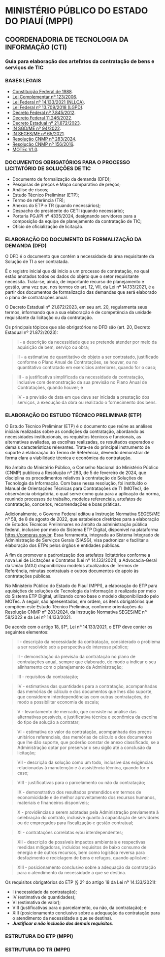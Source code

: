 # MINISTÉRIO PÚBLICO DO ESTADO DO PIAUÍ (MPPI)

## COORDENADORIA DE TECNOLOGIA DA INFORMAÇÃO (CTI)

### Guia para elaboração dos artefatos da contratação de bens e serviços de TIC

### BASES LEGAIS

* [Constituição Federal de 1988](https://www.planalto.gov.br/ccivil_03/constituicao/constituicao.htm).
* [Lei Complementar nº 123/2006](https://www.planalto.gov.br/ccivil_03/leis/lcp/lcp123.htm).
* [Lei Federal nº 14.133/2021 (NLLCA)](https://www.planalto.gov.br/ccivil_03/_ato2019-2022/2021/lei/L14133.htm).
* [Lei Federal nº 13.709/2018 (LGPD)](https://www.planalto.gov.br/ccivil_03/_ato2015-2018/2018/lei/l13709.htm).
* [Decreto Federal nº 7.845/2012](https://www.planalto.gov.br/ccivil_03/_ato2011-2014/2012/decreto/d7845.htm).
* [Decreto Federal 11.246/2022](https://www.planalto.gov.br/ccivil_03/_ato2019-2022/2022/decreto/d11246.htm).
* [Decreto Estadual nº 21.872/2023](https://leisestaduais.com.br/pi/decreto-n-21872-2023-piaui-regulamenta-a-lei-federal-n-14133-de-1-de-abril-de-2021-no-ambito-do-poder-executivo-estadual-para-tratar-de-governanca-fase-preparatoria-e-procedimental-das-licitacoes-e-contratacoes-diretas-para-a-aquisicao-de-bens-contratacoes-de-servicos-obras-e-servicos-de-engenharia-e-sobre-bens-de-luxo#).
* [IN SGD/ME nº 94/2022](https://www.gov.br/governodigital/pt-br/contratacoes-de-tic/instrucao-normativa-sgd-me-no-94-de-23-de-dezembro-de-2022).
* [IN SEGES/ME nº 65/2021](https://www.gov.br/compras/pt-br/acesso-a-informacao/legislacao/instrucoes-normativas/instrucao-normativa-seges-me-no-65-de-7-de-julho-de-2021).
* [Resolução CNMP nº 283/2024](https://www.cnmp.mp.br/portal/images/CALJ/resolucoes/Resolucao-n-283.pdf).
* [Resolução CNMP nº 156/2016](https://www.cnmp.mp.br/portal/images/Normas/Resolucoes/RESOLUO_156.pdf).
* [MOTEc V1.0](https://www.cnmp.mp.br/portal/images/Comissoes/CPE/MP_Digital/Manuais/MOTec.pdf).

### DOCUMENTOS OBRIGATÓRIOS PARA O PROCESSO LICITATÓRIO DE SOLUÇÕES DE TIC

* Documento de formalização da demanda (DFD);
* Pesquisas de preços e Mapa comparativo de preços;
* Análise de riscos;
* Estudo Técnico Preliminar (ETP);
* Termo de referência (TR);
* Anexos do ETP e TR (quando necessários);
* Despacho do presidente do CETI (quando necessário);
* Portaria PGJ/PI nº 4335/2024, designando servidores para a composição da equipe de planejamento da contratação de TIC;
* Ofício de oficialização de licitação.

### ELABORAÇÃO DO DOCUMENTO DE FORMALIZAÇÃO DA DEMANDA (DFD)

O DFD é o documento que contém a necessidade da área requisitante da Solução de TI a ser contratada.

É o registro inicial que dá início a um processo de contratação, no qual estão anotados todos os dados do objeto que o setor requisitante necessita. Trata-se, ainda, de importante recurso de planejamento e gestão, uma vez que, nos termos do art. 12, VII, da Lei nº 14.133/2021, é a partir dos documentos de formalização das demandas que será elaborado o plano de contratações anual.

O Decreto Estadual nº 21.872/2023, em seu art. 20, regulamenta seus termos, informando que a sua elaboração é de competência da unidade requisitante da licitação ou da contratação.

Os principais tópicos que são obrigatórios no DFD são (art. 20, Decreto Estadual nº 21.872/2023):
>I - a descrição da necessidade que se pretende atender por meio da aquisição de bem, serviço ou obra;

>II - a estimativa de quantitativo do objeto a ser contratado, justificado conforme o Plano Anual de Contratações, se houver, ou no quantitativo contratado em exercícios anteriores, quando for o caso;

>III - a justificativa simplificada da necessidade da contratação, inclusive com demonstração da sua previsão no Plano Anual de Contratações, quando houver; e

>IV - a previsão de data em que deve ser iniciada a prestação dos serviços, a execução da obra ou realizado o fornecimento dos bens.

### ELABORAÇÃO DO ESTUDO TÉCNICO PRELIMINAR (ETP)

O Estudo Técnico Preliminar (ETP) é o documento que reúne as análises iniciais realizadas sobre as condições da contratação, abordando as necessidades institucionais, os requisitos técnicos e funcionais, as alternativas avaliadas, as escolhas realizadas, os resultados esperados e demais características relevantes. Trata-se do principal instrumento de suporte à elaboração do Termo de Referência, devendo demonstrar de forma clara a viabilidade técnica e econômica da contratação.

No âmbito do Ministério Público, o Conselho Nacional do Ministério Público (CNMP) publicou a Resolução nº 283, de 5 de fevereiro de 2024, que disciplina os procedimentos relativos à contratação de Soluções de Tecnologia da Informação. Com base nessa resolução, foi instituído o Manual de Orientações Técnicas para Contratações de TI (MOTec), de observância obrigatória, o qual serve como guia para a aplicação da norma, reunindo processos de trabalho, modelos referenciais, artefatos de contratação, conceitos, recomendações e boas práticas.

Adicionalmente, o Governo Federal editou a Instrução Normativa SEGES/ME nº 58, de 8 de agosto de 2022, que estabelece diretrizes para a elaboração de Estudos Técnicos Preliminares no âmbito da administração pública federal, inclusive por meio do Sistema ETP Digital, disponível na plataforma <https://compras.gov.br>. Essa ferramenta, integrada ao Sistema Integrado de Administração de Serviços Gerais (SIASG), visa padronizar e facilitar a elaboração dos ETPs pelos órgãos e entidades públicas.

A fim de promover a padronização dos artefatos licitatórios conforme a nova Lei de Licitações e Contratos (Lei nº 14.133/2021), a Advocacia-Geral da União (AGU) disponibilizou modelos atualizados de Termos de Referência, minutas contratuais e outros documentos de apoio às contratações públicas.

No Ministério Público do Estado do Piauí (MPPI), a elaboração do ETP para aquisições de soluções de Tecnologia da Informação é realizada por meio do Sistema ETP Digital, utilizando como base o modelo disponibilizado pelo MOTec. A seguir, são apresentados, em ordem, os itens obrigatórios que compõem este Estudo Técnico Preliminar, conforme orientações da Resolução CNMP nº 283/2024, da Instrução Normativa SEGES/ME nº 58/2022 e da Lei nº 14.133/2021.

De acordo com o artigo 18, §1º, Lei nº 14.133/2021, o ETP deve conter os seguintes elementos:

>I - descrição da necessidade da contratação, considerado o problema a ser resolvido sob a perspectiva do interesse público;

>II - demonstração da previsão da contratação no plano de contratações anual, sempre que elaborado, de modo a indicar o seu alinhamento com o planejamento da Administração;

>III - requisitos da contratação;

>IV - estimativas das quantidades para a contratação, acompanhadas das memórias de cálculo e dos documentos que lhes dão suporte, que considerem interdependências com outras contratações, de modo a possibilitar economia de escala;

>V - levantamento de mercado, que consiste na análise das alternativas possíveis, e justificativa técnica e econômica da escolha do tipo de solução a contratar;

>VI - estimativa do valor da contratação, acompanhada dos preços unitários referenciais, das memórias de cálculo e dos documentos que lhe dão suporte, que poderão constar de anexo classificado, se a Administração optar por preservar o seu sigilo até a conclusão da licitação;

>VII - descrição da solução como um todo, inclusive das exigências relacionadas à manutenção e à assistência técnica, quando for o caso;

>VIII - justificativas para o parcelamento ou não da contratação;

>IX - demonstrativo dos resultados pretendidos em termos de economicidade e de melhor aproveitamento dos recursos humanos, materiais e financeiros disponíveis;

>X - providências a serem adotadas pela Administração previamente à celebração do contrato, inclusive quanto à capacitação de servidores ou de empregados para fiscalização e gestão contratual;

>XI - contratações correlatas e/ou interdependentes;

>XII - descrição de possíveis impactos ambientais e respectivas medidas mitigadoras, incluídos requisitos de baixo consumo de energia e de outros recursos, bem como logística reversa para desfazimento e reciclagem de bens e refugos, quando aplicável;

>XIII - posicionamento conclusivo sobre a adequação da contratação para o atendimento da necessidade a que se destina.

Os requisitos obrigatórios do ETP (§ 2º do artigo 18 da Lei nº 14.133/2021):

* I (necessidade da contratação);
* IV (estimativa de quantidades);
* VI (estimativa de valor);
* VIII (justificativas para o parcelamento, ou não, da contratação); e
* XIII (posicionamento conclusivo sobre a adequação da contratação para o atendimento da necessidade a que se destina).
* ***Justificar a não inclusão dos demais requisitos***.

### ESTRUTURA DO ETP (MPPI)

### ESTRUTURA DO TR (MPPI)
